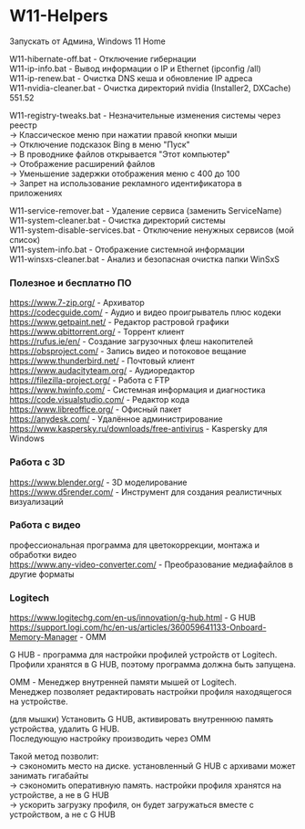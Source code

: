 # W11-Helpers

Запускать от Админа, Windows 11 Home  

W11-hibernate-off.bat - Отключение гибернации  
W11-ip-info.bat - Вывод информации о IP и Ethernet (ipconfig /all)  
W11-ip-renew.bat - Очистка DNS кеша и обновление IP адреса  
W11-nvidia-cleaner.bat - Очистка директорий nvidia (Installer2, DXCache) 551.52  

W11-registry-tweaks.bat - Незначительные изменения системы через реестр  
-> Классическое меню при нажатии правой кнопки мыши  
-> Отключение подсказок Bing в меню "Пуск"  
-> В проводнике файлов открывается "Этот компьютер"  
-> Отображение расширений файлов  
-> Уменьшение задержки отображения меню с 400 до 100  
-> Запрет на использование рекламного идентификатора в приложениях  

W11-service-remover.bat - Удаление сервиса (заменить ServiceName)  
W11-system-cleaner.bat - Очистка директорий системы  
W11-system-disable-services.bat - Отключение ненужных сервисов (мой список)  
W11-system-info.bat - Отображение системной информации  
W11-winsxs-cleaner.bat - Анализ и безопасная очистка папки WinSxS  

### Полезное и бесплатно ПО  
https://www.7-zip.org/ - Архиватор  
https://codecguide.com/ - Аудио и видео проигрыватель плюс кодеки  
https://www.getpaint.net/ - Редактор растровой графики   
https://www.qbittorrent.org/ - Торрент клиент  
https://rufus.ie/en/ - Создание загрузочных флеш накопителей  
https://obsproject.com/ - Запись видео и потоковое вещание  
https://www.thunderbird.net/ - Почтовый клиент  
https://www.audacityteam.org/ - Аудиоредактор  
https://filezilla-project.org/ - Работа с FTP  
https://www.hwinfo.com/ - Системная информация и диагностика  
https://code.visualstudio.com/ - Редактор кода  
https://www.libreoffice.org/ - Офисный пакет  
https://anydesk.com/ - Удалённое администрирование  
https://www.kaspersky.ru/downloads/free-antivirus - Kaspersky для Windows  

### Работа c 3D
https://www.blender.org/ - 3D моделирование  
https://www.d5render.com/  - Инструмент для создания реалистичных визуализаций  

### Работа с видео
профессиональная программа для цветокоррекции, монтажа и обработки видео  
https://www.any-video-converter.com/ - Преобразование медиафайлов в другие форматы  

### Logitech  
https://www.logitechg.com/en-us/innovation/g-hub.html - G HUB  
https://support.logi.com/hc/en-us/articles/360059641133-Onboard-Memory-Manager - OMM

G HUB - программа для настройки профилей устройств от Logitech.  
Профили хранятся в G HUB, поэтому программа должна быть запущена.  

OMM - Менеджер внутренней памяти мышей от Logitech.  
Менеджер позволяет редактировать настройки профиля находящегося на устройстве.

(для мышки) Установить G HUB, активировать внутреннюю память устройства, удалить G HUB.  
Последующую настройку производить через OMM  

Такой метод позволит:  
-> сэкономить место на диске. установленный G HUB с архивами может занимать гигабайты  
-> сэкономить оперативную память. настройки профиля хранятся на устройстве, а не в G HUB   
-> ускорить загрузку профиля, он будет загружаться вместе с устройством, а не с G HUB
